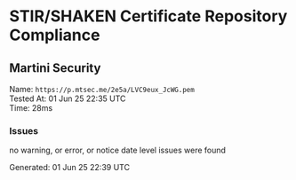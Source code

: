 # STIR/SHAKEN Certificate Repository Compliance

## Martini Security

Name: `https://p.mtsec.me/2e5a/LVC9eux_JcWG.pem`\
Tested At: 01 Jun 25 22:35 UTC\
Time: 28ms

### Issues

no warning, or error, or notice date level issues were found

Generated: 01 Jun 25 22:39 UTC
